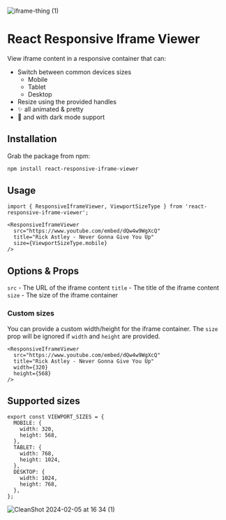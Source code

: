![iframe-thing (1)](https://github.com/danmindru/react-responsive-iframe-viewer/assets/1515742/94a50b53-0344-4b91-bec6-1c4d33034f9b)


# React Responsive Iframe Viewer
View iframe content in a responsive container that can:

- Switch between common devices sizes
  - Mobile
  - Tablet
  - Desktop
- Resize using the provided handles
- ✨ all animated & pretty
- 🌚 and with dark mode support

## Installation

Grab the package from npm:

```bash
npm install react-responsive-iframe-viewer
```

## Usage

```tsx
import { ResponsiveIframeViewer, ViewportSizeType } from 'react-responsive-iframe-viewer';

<ResponsiveIframeViewer
  src="https://www.youtube.com/embed/dQw4w9WgXcQ"
  title="Rick Astley - Never Gonna Give You Up"
  size={ViewportSizeType.mobile}
/>
```

## Options & Props
`src` - The URL of the iframe content
`title` - The title of the iframe content
`size` - The size of the iframe container

### Custom sizes

You can provide a custom width/height for the iframe container.
The `size` prop will be ignored if `width` and `height` are provided.

```tsx
<ResponsiveIframeViewer
  src="https://www.youtube.com/embed/dQw4w9WgXcQ"
  title="Rick Astley - Never Gonna Give You Up"
  width={320}
  height={568}
/>
```

## Supported sizes

```tsx
export const VIEWPORT_SIZES = {
  MOBILE: {
    width: 320,
    height: 568,
  },
  TABLET: {
    width: 768,
    height: 1024,
  },
  DESKTOP: {
    width: 1024,
    height: 768,
  },
};
```

![CleanShot 2024-02-05 at 16 34 (1)](https://github.com/danmindru/react-responsive-iframe-viewer/assets/1515742/aa130a18-9997-4dfd-a607-1e3c65c4840c)

